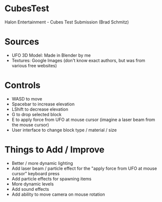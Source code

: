 # CubesTest
Halon Entertainment - Cubes Test Submission (Brad Schmitz)

# Sources
- UFO 3D Model: Made in Blender by me
- Textures: Google Images (don't know exact authors, but was from various free websites)

# Controls
- WASD to move
- Spacebar to increase elevation
- LShift to decrease elevation
- G to drop selected block
- E to apply force from UFO at mouse cursor  (imagine a laser beam from the mouse cursor)
- User interface to change block type / material / size

# Things to Add / Improve
- Better / more dynamic lighting
- Add laser beam / particle effect for the "apply force from UFO at mouse cursor" keyboard press
- Add particle effects for spawning items
- More dynamic levels
- Add sound effects
- Add ability to move camera on mouse rotation
